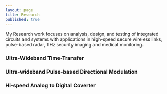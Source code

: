 ```yaml
---
layout: page
title: Research
published: true
---
```

My Research work focuses on analysis, design, and testing of integrated circuits and systems with applications in high-speed secure wireless links, pulse-based radar, THz security imaging and medical monitoring.

### Ultra-Wideband Time-Transfer

### Ultra-wideband Pulse-based Directional Modulation

### Hi-speed Analog to Digital Coverter
